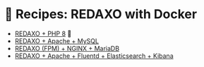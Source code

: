 # 🧁 Recipes: REDAXO with Docker

- [REDAXO + PHP 8](https://github.com/FriendsOfREDAXO/docker-redaxo/tree/master/recipes/php8) 🚀
- [REDAXO + Apache + MySQL](https://github.com/FriendsOfREDAXO/docker-redaxo/tree/master/recipes/apache-mysql)
- [REDAXO (FPM) + NGINX + MariaDB](https://github.com/FriendsOfREDAXO/docker-redaxo/tree/master/recipes/nginx-mariadb)
- [REDAXO + Apache + Fluentd + Elasticsearch + Kibana](https://github.com/FriendsOfREDAXO/docker-redaxo/tree/master/recipes/apache-mysql-fluentd)
